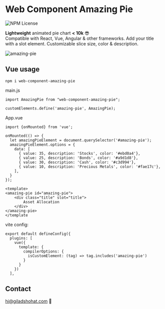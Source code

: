 # Web Component Amazing Pie

![NPM License](https://img.shields.io/npm/l/web-component-amazing-pie)

**Lightweight** animated pie chart **< 10k** 😎 <br>
Compatible with React, Vue, Angular & other frameworks.
Add your title with a slot element.
Customizable slice size, color & description. 

![amazing-pie](https://github.com/gshohat/web-component-amazing-pie/assets/91323932/61a624bb-73bc-47f9-bbe7-867d7b7b29eb)

## Vue usage

`npm i web-component-amazing-pie`

main.js
```
import AmazingPie from "web-component-amazing-pie";

customElements.define('amazing-pie', AmazingPie);
```

App.vue
```
import {onMounted} from 'vue';

onMounted(() => {
  let amazingPieElement = document.querySelector('#amazing-pie');
  amazingPieElement.options = {
    data: [
      { value: 35, description: 'Stocks', color: '#ebd0a4'},
      { value: 25, description: 'Bonds', color: '#a9d1d8'},
      { value: 30, description: 'Cash', color: '#c3d994'},
      { value: 10, description: 'Precious Metals', color: '#fae17c'},
    ],
  }
});

<template>
<amazing-pie id="amazing-pie">
    <div class="title" slot="title">
        Asset Allocation
    </div>
</amazing-pie>
</template
```

vite config:
```
export default defineConfig({
  plugins: [
    vue({
      template: {
        compilerOptions: {
          isCustomElement: (tag) => tag.includes('amazing-pie')
        }
      }
    })
  ],
```


## Contact
hi@giladshohat.com 💫
